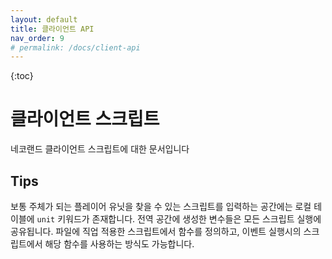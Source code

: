 ```yaml
---
layout: default
title: 클라이언트 API
nav_order: 9
# permalink: /docs/client-api
---
```

{:toc}

# 클라이언트 스크립트

네코랜드 클라이언트 스크립트에 대한 문서입니다
 
## Tips

보통 주체가 되는 플레이어 유닛을 찾을 수 있는 스크립트를 입력하는 공간에는 로컬 테이블에 `unit` 키워드가 존재합니다. 전역 공간에 생성한 변수들은 모든 스크립트 실행에 공유됩니다. 파일에 직업 적용한 스크립트에서 함수를 정의하고, 이벤트 실행시의 스크립트에서 해당 함수를 사용하는 방식도 가능합니다.

